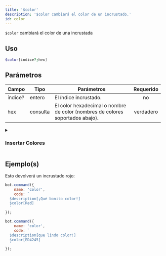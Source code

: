 ```yaml
---
title: '$color'
description: '$color cambiará el color de un incrustado.'
id: color
---
```


`$color` cambiará el color de una incrustada

## Uso

```php
$color[indice?;hex]
```

## Parámetros

| Campo   | Tipo     | Parámetros                                                                    | Requerido |
| ------- | -------- | ----------------------------------------------------------------------------- |:---------:|
| índice? | entero   | El índice incrustado.                                                         |    no     |
| hex     | consulta | El color hexadecimal o nombre de color (nombres de colores soportados abajo). | verdadero |

<details>
  <summary><h3> Insertar Colores </h3></summary>

![c](https://placehold.co/15x15/000000/000000.png) Default <br /> ![c](https://placehold.co/15x15/FFFFFF/FFFFFF.png) White <br /> ![c](https://placehold.co/15x15/1ABC9C/1ABC9C.png) Aqua <br /> ![c](https://placehold.co/15x15/57F287/57F287.png) Green <br /> ![c](https://placehold.co/15x15/3498DB/3498DB.png) Blue <br /> ![c](https://placehold.co/15x15/FFFF00/FFFF00.png) Yellow <br /> ![c](https://placehold.co/15x15/9B59B6/9B59B6.png) Purple <br /> ![c](https://placehold.co/15x15/E91E63/E91E63.png) LuminousVividPink <br /> ![c](https://placehold.co/15x15/EB459E/EB459E.png) Fuchsia <br /> ![c](https://placehold.co/15x15/F1C40F/F1C40F.png) Gold <br /> ![c](https://placehold.co/15x15/E67E22/E67E22.png) Orange <br /> ![c](https://placehold.co/15x15/ED4245/ED4245.png) Red <br /> ![c](https://placehold.co/15x15/95A5A6/95A5A6.png) Grey <br /> ![c](https://placehold.co/15x15/34495E/34495E.png) Navy <br /> ![c](https://placehold.co/15x15/11806A/11806A.png) DarkAqua <br /> ![c](https://placehold.co/15x15/1F8B4C/1F8B4C.png) DarkGreen <br /> ![c](https://placehold.co/15x15/206694/206694.png) DarkBlue <br /> ![c](https://placehold.co/15x15/71368A/71368A.png) DarkPurple <br /> ![c](https://placehold.co/15x15/AD1457/AD1457.png) DarkVividPink <br /> ![c](https://placehold.co/15x15/C27C0E/C27C0E.png) DarkGold <br /> ![c](https://placehold.co/15x15/A84300/A84300.png) DarkOrange <br /> ![c](https://placehold.co/15x15/992D22/992D22.png) DarkRed <br /> ![c](https://placehold.co/15x15/979C9F/979C9F.png) DarkGrey <br /> ![c](https://placehold.co/15x15/7F8C8D/7F8C8D.png) DarkerGrey <br /> ![c](https://placehold.co/15x15/BCC0C0/BCC0C0.png) LightGrey <br /> ![c](https://placehold.co/15x15/2C3E50/2C3E50.png) DarkNavy <br /> ![c](https://placehold.co/15x15/5865F2/5865F2.png) Blurple <br /> ![c](https://placehold.co/15x15/99AAB5/99AAB5.png) Greyple <br /> ![c](https://placehold.co/15x15/2C2F33/2C2F33.png) DarkButNotBlack <br /> ![c](https://placehold.co/15x15/23272A/23272A.png) NotQuiteBlack <br /> ![c](https://placehold.co/15x15/000000/000000.png) Random

</details>

## Ejemplo(s)

Esto devolverá un incrustado rojo:

```javascript
bot.command({
    name: 'color',
    code: `
  $description[¡Qué bonito color!]
  $color[Red]
  `
});
```

```javascript
bot.command({
    name: 'color',
    code: `
  $description[que lindo color!]
  $color[ED4245]
  `
});
```
